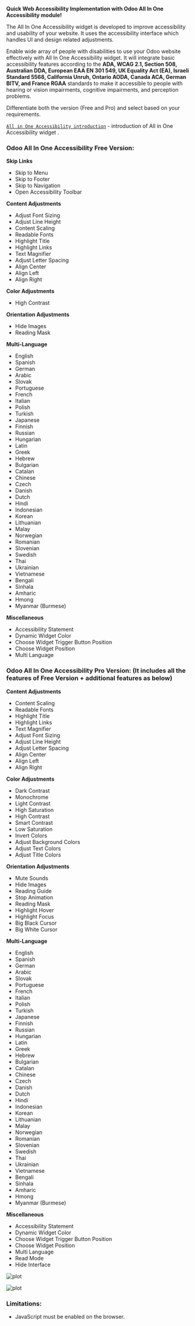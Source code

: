 **Quick Web Accessibility Implementation with Odoo All In One Accessibility module!**

The All In One Accessibility widget is developed to improve accessibility and usability of your website. It uses the accessibility interface which handles UI and design related adjustments.

Enable wide array of people with disabilities to use your Odoo website effectively with All In One Accessibility widget. It will integrate basic accessibility features according to the **ADA, WCAG 2.1, Section 508, Australian DDA, European EAA EN 301 549, UK Equality Act (EA), Israeli Standard 5568, California Unruh, Ontario AODA, Canada ACA, German BITV, and France RGAA** standards to make it accessible to people with hearing or vision impairments, cognitive impairments, and perception problems.

Differentiate both the version (Free and Pro) and select based on your requirements.

[`All in One Accessibility introduction`](https://www.youtube.com/watch?v=PPQMWSzroAA) - introduction of All in One Accessibility widget .

### Odoo All In One Accessibility Free Version:

**Skip Links**

*   Skip to Menu
*   Skip to Footer
*   Skip to Navigation
*   Open Accessibility Toolbar

**Content Adjustments**

*   Adjust Font Sizing
*   Adjust Line Height
*   Content Scaling
*   Readable Fonts
*   Highlight Title
*   Highlight Links
*   Text Magnifier
*   Adjust Letter Spacing
*   Align Center
*   Align Left
*   Align Right

**Color Adjustments**

*   High Contrast

**Orientation Adjustments**

*   Hide Images
*   Reading Mask

**Multi-Language**

*   English
*   Spanish
*   German
*   Arabic
*   Slovak
*   Portuguese
*   French
*   Italian
*   Polish
*   Turkish
*   Japanese
*   Finnish
*   Russian
*   Hungarian
*   Latin
*   Greek
*   Hebrew
*   Bulgarian
*   Catalan
*   Chinese
*   Czech
*   Danish
*   Dutch
*   Hindi
*   Indonesian
*   Korean
*   Lithuanian
*   Malay
*   Norwegian
*   Romanian
*   Slovenian
*   Swedish
*   Thai
*   Ukrainian
*   Vietnamese
*   Bengali
*   Sinhala
*   Amharic
*   Hmong
*   Myanmar (Burmese)

**Miscellaneous**

*   Accessibility Statement
*   Dynamic Widget Color
*   Choose Widget Trigger Button Position
*   Choose Widget Position
*   Multi Language

  

### Odoo All In One Accessibility Pro Version: (It includes all the features of Free Version + additional features as below)

**Content Adjustments**

*   Content Scaling
*   Readable Fonts
*   Highlight Title
*   Highlight Links
*   Text Magnifier
*   Adjust Font Sizing
*   Adjust Line Height
*   Adjust Letter Spacing
*   Align Center
*   Align Left
*   Align Right

**Color Adjustments**

*   Dark Contrast
*   Monochrome
*   Light Contrast
*   High Saturation
*   High Contrast
*   Smart Contrast
*   Low Saturation
*   Invert Colors
*   Adjust Background Colors
*   Adjust Text Colors
*   Adjust Title Colors

**Orientation Adjustments**

*   Mute Sounds
*   Hide Images
*   Reading Guide
*   Stop Animation
*   Reading Mask
*   Highlight Hover
*   Highlight Focus
*   Big Black Cursor
*   Big White Cursor

**Multi-Language**

*   English
*   Spanish
*   German
*   Arabic
*   Slovak
*   Portuguese
*   French
*   Italian
*   Polish
*   Turkish
*   Japanese
*   Finnish
*   Russian
*   Hungarian
*   Latin
*   Greek
*   Hebrew
*   Bulgarian
*   Catalan
*   Chinese
*   Czech
*   Danish
*   Dutch
*   Hindi
*   Indonesian
*   Korean
*   Lithuanian
*   Malay
*   Norwegian
*   Romanian
*   Slovenian
*   Swedish
*   Thai
*   Ukrainian
*   Vietnamese
*   Bengali
*   Sinhala
*   Amharic
*   Hmong
*   Myanmar (Burmese)

**Miscellaneous**

*   Accessibility Statement
*   Dynamic Widget Color
*   Choose Widget Trigger Button Position
*   Choose Widget Position
*   Multi Language
*   Read Mode
*   Hide Interface

![plot](odoo-allinoneaccessibility/image/first.png)

![plot](odoo-allinoneaccessibility/image/second.png)

### Limitations:

*   JavaScript must be enabled on the browser.
